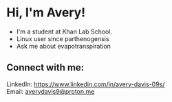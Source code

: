 # Hi, I'm Avery!
- I'm a student at Khan Lab School.
- Linux user since parthenogensis
- Ask me about evapotranspiration

## Connect with me:
LinkedIn: https://www.linkedin.com/in/avery-davis-09s/  
Email: averydavis9@proton.me
<!---
chungzheng/chungzheng is a ✨ special ✨ repository because its `README.md` (this file) appears on your GitHub profile.
You can click the Preview link to take a look at your changes.
--->
